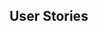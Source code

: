 <div id="title">

## User Stories
</div>

<div id="body">

<include src="introduction/container-inParent-asPanel.md" boilerplate />
<include src="details/container-inParent-asPanel.md" boilerplate />
<include src="usage/container-inParent-asPanel.md" boilerplate />

</div>